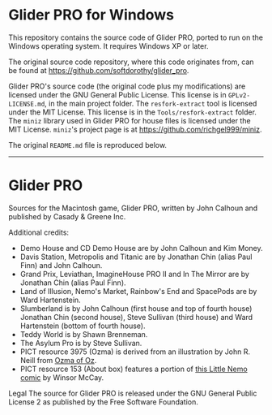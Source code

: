 # Glider PRO for Windows

This repository contains the source code of Glider PRO, ported to run
on the Windows operating system. It requires Windows XP or later.

The original source code repository, where this code originates from,
can be found at <https://github.com/softdorothy/glider_pro>.

Glider PRO's source code (the original code plus my modifications) are
licensed under the GNU General Public License. This license is in
`GPLv2-LICENSE.md`, in the main project folder. The `resfork-extract`
tool is licensed under the MIT License.  This license is in the
`Tools/resfork-extract` folder. The `miniz` library used in Glider PRO
for house files is licensed under the MIT License. `miniz`'s project
page is at <https://github.com/richgel999/miniz>.

The original `README.md` file is reproduced below.

---

# Glider PRO
Sources for the Macintosh game, Glider PRO, written by John Calhoun and published by Casady &amp; Greene Inc.

Additional credits:
* Demo House and CD Demo House are by John Calhoun and Kim Money.
* Davis Station, Metropolis and Titanic are by Jonathan Chin (alias Paul Finn) and John Calhoun.
* Grand Prix, Leviathan, ImagineHouse PRO II and In The Mirror are by Jonathan Chin (alias Paul Finn).
* Land of Illusion, Nemo's Market, Rainbow's End and SpacePods are by Ward Hartenstein.
* Slumberland is by John Calhoun (first house and top of fourth house) Jonathan Chin (second house), Steve Sullivan (third house) and Ward Hartenstein (bottom of fourth house).
* Teddy World is by Shawn Brenneman.
* The Asylum Pro is by Steve Sullivan.
* PICT resource 3975 (Ozma) is derived from an illustration by John R. Neill from [Ozma of Oz](https://www.gutenberg.org/files/33361/33361-h/33361-h.htm).
* PICT resource 153 (About box) features a portion of [this Little Nemo comic](http://www.comicstriplibrary.org/display/116) by Winsor McCay.

Legal
The source for Glider PRO is released under the GNU General Public License 2 as published by the Free Software Foundation.
